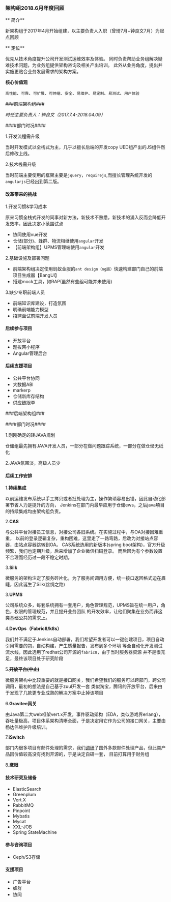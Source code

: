 ### 架构组2018.6月年度回顾

** 简介**

新架构组于2017年4月开始组建，以主要负责人入职（曾琦7月+钟良文7月）为起点回顾

** 定位**

优先从技术角度提升公司开发测试运维效率及体验。
同时负责帮助业务组解决疑难技术问题，为业务组提供架构咨询及相关产出培训。
此外从业务角度，提出并实施更贴合业务发展需求的架构方案。

**核心价值观**

`高性能`、`可靠`、`可扩展`、`可伸缩`、`安全`、`易维护`、`易定制`、`易测试`、`用户体验`

###前端架构组###

 *时任主要负责人：钟良文（2017.7.4-2018.04.09）*

####部门时况####

1.开发流程需升级

当时开发模式以全栈式为主，几乎以擅长后端的开发copy UED组产出的JS组件然后修改上线。

2.技术栈需升级

当时前端主要使用的框架主要是`jquery`，`requirejs`,而擅长管理系统开发的`angularjs`已经出到第二版。

#### 改革带来的挑战 ####

1.开发习惯&学习成本

原来习惯全栈式开发的同事对新方法，新技术不熟悉，新技术的涌入反而会降低开发效率，因此决定小范围试点

- 协同使用vue开发
- 仓储(部分)、蜂群、物流相继使用`angular`开发
- 【前端架构组】UPMS管理端使用`angular`开发

2.基础设施及部署问题

- 前端架构组决定使用蚂蚁金服的`ant design（ng版）`快速构建部门自己的前端项目生成器【BangUI】
- 搭建mock工具，如RAP(虽然有些组可能并未使用)

3.缺少专职前端人员

- 前端知识库建设，打造氛围
- 明确前端能力模型
- 招聘面试前端开发人员

#### 后续参与项目 ####

- 开放平台
- 题拔网小程序
- Angular管理后台

#### 后续支援项目 ####

- 公共平台协同
- 大数据ABI
- markerp
- 仓储新库存结构
- 供应链跟单

###后端架构组###

####部门时况####

1.刚刚确定的转JAVA规划

仓储组最先拥有JAVA开发人员，一部分在做问题跟踪系统，一部分在做仓储无纸化

2.JAVA氛围淡，高级人员少

#### 后续工作安排 ####

1.**持续集成**

以前运维发布系统以手工拷贝或者批处理为主，操作繁琐容易出错，因此自动化部署节省人力是提升的方向，
Jenkins在部门内最早应用于仓储ews，之后java项目的持续集成均由架构组负责。

2.**CAS**

与公共平台对接员工信息，对接公司各旧系统。在实施过程中，与OA对接困难重重，
以前的登录逻辑复杂，重构困难，这里走了一路弯路，后改为对接站点容器，由站点容器跳转到OA。
CAS系统选用的新版本(spring boot架构)，官方升级频繁，我们也定期升级，后来增加了企业微信扫码登录。
而后因为有个参数设置不合理而经历过一段不稳定时期。

3.**Silk**

微服务的架构注定了服务碎片化，为了服务间调用方便，统一接口返回格式迫在眉睫，因此诞生了Silk(丝绸之路)

3.**UPMS**

公司系统众多，每套系统拥有一套用户，角色管理规范，UPMS旨在统一用户，角色，权限的管理规范，并且提升业务团队
的开发效率，让他们聚集在业务而非这类基础公共的需求上。

4.**DevOps（Fabric8/k8s）**

我们并不满足于Jenkins自动部署，我们希望开发者可以一键创建项目，项目自动引用需要的包，自动构建，产生质量报告，发布到多个环境
等全自动化开发测试流水线，因此选用了redhat公司开源的`fabric8`，由于当时服务器资源
并不是很充足，最终该项目处于研究阶段

5.**~~开放平台(中止)~~**

微服务架构中比较重要的就是接口网关，我们希望我们的服务可以跨部门，跨公司调用，最初的想法是自己基于zuul开发一套
类似淘宝，腾讯的开放平台，后来由于发现了几款更专业成熟的解决方案中止掉该项目

6.**Gravitee网关**

由Java第二大web框架vert.x开发，事件驱动架构（EDA，类似游戏界erlang），吞吐量极高，项目体系架构清晰全面，于是决定用它作为公司的接口网关，主要由杨达伟维护升级培训。

7.**iSwitch**

部门内很多项目有邮件处理的需求，我们[调研](https://alternativeto.net/software/mailparser-io/)了国外多款邮件处理产品，但此类产品因价值较高没有找到开源的，于是决定自研一套，
目前打算用于财务组

8.**鹰眼**

#### 技术研究及储备 ####

- ElasticSearch
- Greenplum
- Vert.X
- RabbitMQ
- Pinpoint
- Mybatis
- Mycat
- XXL-JOB
- Spring StateMachine

#### 参与咨询项目 ####

- Ceph/S3存储

#### 支援项目 ####

- 广告平台
- 蜂群
- 协同
